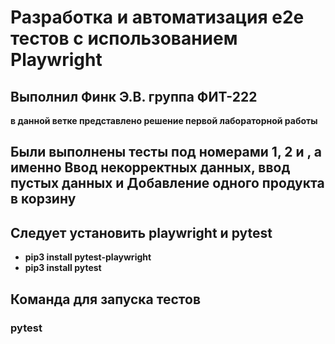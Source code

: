 # Разработка и автоматизация e2e тестов с использованием Playwright <b>
## Выполнил Финк Э.В. группа ФИТ-222 <b>
в данной ветке представлено решение первой лабораторной работы <b>

## Были выполнены тесты под номерами 1, 2 и , а именно Ввод некорректных данных, ввод пустых данных и Добавление одного продукта в корзину

## Следует установить playwright и pytest
- pip3 install pytest-playwright
- pip3 install pytest

## Команда для запуска тестов
### pytest